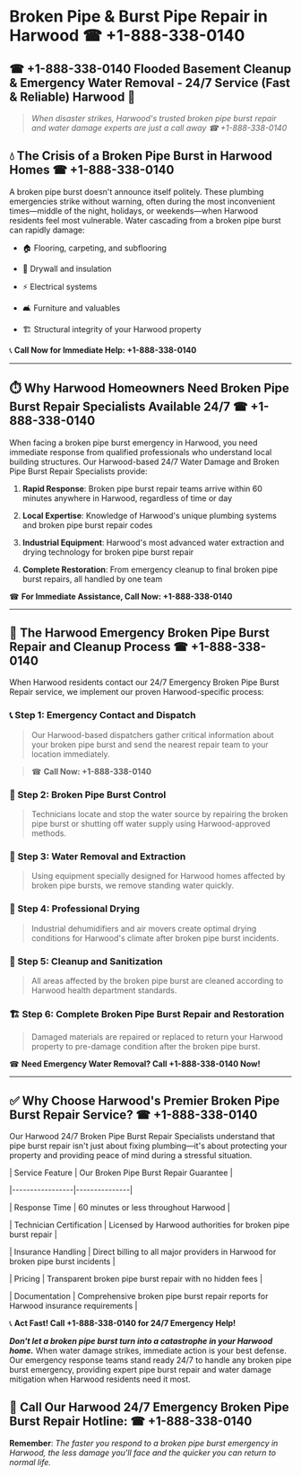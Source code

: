 # Broken Pipe & Burst Pipe Repair in Harwood ☎ +1-888-338-0140  
## ☎ +1-888-338-0140 Flooded Basement Cleanup & Emergency Water Removal - 24/7 Service (Fast & Reliable) Harwood 🚨  

> *When disaster strikes, Harwood's trusted broken pipe burst repair and water damage experts are just a call away ☎ +1-888-338-0140*  

## 💧 The Crisis of a Broken Pipe Burst in Harwood Homes ☎ +1-888-338-0140  

A broken pipe burst doesn't announce itself politely. These plumbing emergencies strike without warning, often during the most inconvenient times—middle of the night, holidays, or weekends—when Harwood residents feel most vulnerable. Water cascading from a broken pipe burst can rapidly damage:  

* 🏠 Flooring, carpeting, and subflooring  
* 🧱 Drywall and insulation  
* ⚡ Electrical systems  
* 🛋️ Furniture and valuables  
* 🏗️ Structural integrity of your Harwood property  

📞 **Call Now for Immediate Help: +1-888-338-0140**  

---  

## ⏱️ Why Harwood Homeowners Need Broken Pipe Burst Repair Specialists Available 24/7 ☎ +1-888-338-0140  

When facing a broken pipe burst emergency in Harwood, you need immediate response from qualified professionals who understand local building structures. Our Harwood-based 24/7 Water Damage and Broken Pipe Burst Repair Specialists provide:  

1. **Rapid Response**: Broken pipe burst repair teams arrive within 60 minutes anywhere in Harwood, regardless of time or day  
2. **Local Expertise**: Knowledge of Harwood's unique plumbing systems and broken pipe burst repair codes  
3. **Industrial Equipment**: Harwood's most advanced water extraction and drying technology for broken pipe burst repair  
4. **Complete Restoration**: From emergency cleanup to final broken pipe burst repairs, all handled by one team  

☎ **For Immediate Assistance, Call Now: +1-888-338-0140**  

---  

## 🔧 The Harwood Emergency Broken Pipe Burst Repair and Cleanup Process ☎ +1-888-338-0140  

When Harwood residents contact our 24/7 Emergency Broken Pipe Burst Repair service, we implement our proven Harwood-specific process:  

### 📞 Step 1: Emergency Contact and Dispatch  
> Our Harwood-based dispatchers gather critical information about your broken pipe burst and send the nearest repair team to your location immediately.  
> ☎ **Call Now: +1-888-338-0140**  

### 🚿 Step 2: Broken Pipe Burst Control  
> Technicians locate and stop the water source by repairing the broken pipe burst or shutting off water supply using Harwood-approved methods.  

### 🌊 Step 3: Water Removal and Extraction  
> Using equipment specially designed for Harwood homes affected by broken pipe bursts, we remove standing water quickly.  

### 💨 Step 4: Professional Drying  
> Industrial dehumidifiers and air movers create optimal drying conditions for Harwood's climate after broken pipe burst incidents.  

### 🧼 Step 5: Cleanup and Sanitization  
> All areas affected by the broken pipe burst are cleaned according to Harwood health department standards.  

### 🏗️ Step 6: Complete Broken Pipe Burst Repair and Restoration  
> Damaged materials are repaired or replaced to return your Harwood property to pre-damage condition after the broken pipe burst.  

☎ **Need Emergency Water Removal? Call +1-888-338-0140 Now!**  

---  

## ✅ Why Choose Harwood's Premier Broken Pipe Burst Repair Service? ☎ +1-888-338-0140  

Our Harwood 24/7 Broken Pipe Burst Repair Specialists understand that pipe burst repair isn't just about fixing plumbing—it's about protecting your property and providing peace of mind during a stressful situation.  

| Service Feature | Our Broken Pipe Burst Repair Guarantee |  
|-----------------|---------------|  
| Response Time | 60 minutes or less throughout Harwood |  
| Technician Certification | Licensed by Harwood authorities for broken pipe burst repair |  
| Insurance Handling | Direct billing to all major providers in Harwood for broken pipe burst incidents |  
| Pricing | Transparent broken pipe burst repair with no hidden fees |  
| Documentation | Comprehensive broken pipe burst repair reports for Harwood insurance requirements |  

📞 **Act Fast! Call +1-888-338-0140 for 24/7 Emergency Help!**  

***Don't let a broken pipe burst turn into a catastrophe in your Harwood home.*** When water damage strikes, immediate action is your best defense. Our emergency response teams stand ready 24/7 to handle any broken pipe burst emergency, providing expert pipe burst repair and water damage mitigation when Harwood residents need it most.  

## 📱 Call Our Harwood 24/7 Emergency Broken Pipe Burst Repair Hotline: ☎ +1-888-338-0140  

**Remember**: *The faster you respond to a broken pipe burst emergency in Harwood, the less damage you'll face and the quicker you can return to normal life.*